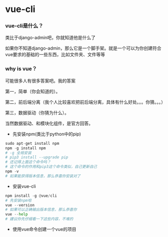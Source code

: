 # vue-cli
### vue-cli是什么？
类比于django-admin吧，你就知道他是什么了

如果你不知道django-admin，那么它是一个脚手架。就是一个可以为你创建符合vue要求的基础的一些东西，比如文件夹、文件等等

### why is vue？
可能很多人有很多答案吧。我的答案

第一，简单（你会知道的）。

第二，前后端分离（我个人比较喜欢把前后端分离，具体有什么好处。。。你猜。。。）

第三，数据驱动（你猜为什么）。

当然数据驱动、和模块化组件，是官方回答。
- 先安装npm(类比于python中的pip)
```python
sudo apt-get install npm
npm -g install npm
# -g 全局安装
# pip3 install --upgrade pip
# 还记得上面这个命令吗？
# 这个命令的作用和pip3这个命令类似，自己更新自己
npm -v
# 如果能获得版本信息，那么恭喜你安装对了
```
- 安装vue-cli
```python
npm install -g @vue/cli
# 先安装npm哈
vue --version
# 如果可以正确输出版本信息，那么恭喜你
vue --help
# 建议你先仔细看一下这些内容，不难的
```
- 使用vue命令创建一个vue的项目
```python

```
